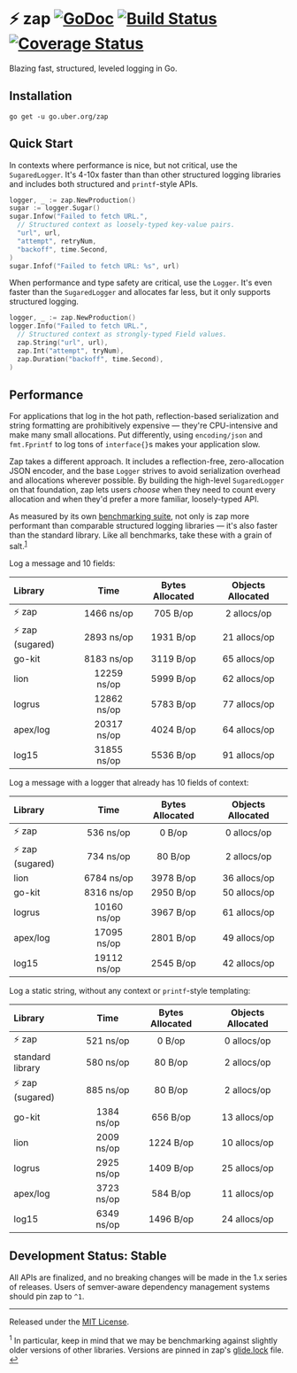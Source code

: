 # :zap: zap [![GoDoc][doc-img]][doc] [![Build Status][ci-img]][ci] [![Coverage Status][cov-img]][cov]

Blazing fast, structured, leveled logging in Go.

## Installation

`go get -u go.uber.org/zap`

## Quick Start

In contexts where performance is nice, but not critical, use the
`SugaredLogger`. It's 4-10x faster than than other structured logging libraries
and includes both structured and `printf`-style APIs.

```go
logger, _ := zap.NewProduction()
sugar := logger.Sugar()
sugar.Infow("Failed to fetch URL.",
  // Structured context as loosely-typed key-value pairs.
  "url", url,
  "attempt", retryNum,
  "backoff", time.Second,
)
sugar.Infof("Failed to fetch URL: %s", url)
```

When performance and type safety are critical, use the `Logger`. It's even faster than
the `SugaredLogger` and allocates far less, but it only supports structured logging.

```go
logger, _ := zap.NewProduction()
logger.Info("Failed to fetch URL.",
  // Structured context as strongly-typed Field values.
  zap.String("url", url),
  zap.Int("attempt", tryNum),
  zap.Duration("backoff", time.Second),
)
```

## Performance

For applications that log in the hot path, reflection-based serialization and
string formatting are prohibitively expensive &mdash; they're CPU-intensive and
make many small allocations. Put differently, using `encoding/json` and
`fmt.Fprintf` to log tons of `interface{}`s makes your application slow.

Zap takes a different approach. It includes a reflection-free, zero-allocation
JSON encoder, and the base `Logger` strives to avoid serialization overhead and
allocations wherever possible. By building the high-level `SugaredLogger` on
that foundation, zap lets users *choose* when they need to count every
allocation and when they'd prefer a more familiar, loosely-typed API.

As measured by its own [benchmarking suite][], not only is zap more performant
than comparable structured logging libraries &mdash; it's also faster than the
standard library. Like all benchmarks, take these with a grain of salt.<sup
id="anchor-versions">[1](#footnote-versions)</sup>

Log a message and 10 fields:

| Library | Time | Bytes Allocated | Objects Allocated |
| :--- | :---: | :---: | :---: |
| :zap: zap | 1466 ns/op | 705 B/op | 2 allocs/op |
| :zap: zap (sugared) | 2893 ns/op | 1931 B/op | 21 allocs/op |
| go-kit | 8183 ns/op | 3119 B/op | 65 allocs/op |
| lion | 12259 ns/op | 5999 B/op | 62 allocs/op |
| logrus | 12862 ns/op | 5783 B/op | 77 allocs/op |
| apex/log | 20317 ns/op | 4024 B/op | 64 allocs/op |
| log15 | 31855 ns/op | 5536 B/op | 91 allocs/op |

Log a message with a logger that already has 10 fields of context:

| Library | Time | Bytes Allocated | Objects Allocated |
| :--- | :---: | :---: | :---: |
| :zap: zap | 536 ns/op | 0 B/op | 0 allocs/op |
| :zap: zap (sugared) | 734 ns/op | 80 B/op | 2 allocs/op |
| lion | 6784 ns/op | 3978 B/op | 36 allocs/op |
| go-kit | 8316 ns/op | 2950 B/op | 50 allocs/op |
| logrus | 10160 ns/op | 3967 B/op | 61 allocs/op |
| apex/log | 17095 ns/op | 2801 B/op | 49 allocs/op |
| log15 | 19112 ns/op | 2545 B/op | 42 allocs/op |

Log a static string, without any context or `printf`-style templating:

| Library | Time | Bytes Allocated | Objects Allocated |
| :--- | :---: | :---: | :---: |
| :zap: zap | 521 ns/op | 0 B/op | 0 allocs/op |
| standard library | 580 ns/op | 80 B/op | 2 allocs/op |
| :zap: zap (sugared) | 885 ns/op | 80 B/op | 2 allocs/op |
| go-kit | 1384 ns/op | 656 B/op | 13 allocs/op |
| lion | 2009 ns/op | 1224 B/op | 10 allocs/op |
| logrus | 2925 ns/op | 1409 B/op | 25 allocs/op |
| apex/log | 3723 ns/op | 584 B/op | 11 allocs/op |
| log15 | 6349 ns/op | 1496 B/op | 24 allocs/op |

## Development Status: Stable
All APIs are finalized, and no breaking changes will be made in the 1.x series
of releases. Users of semver-aware dependency management systems should pin zap
to `^1`.

<hr>

Released under the [MIT License](LICENSE.txt).

<sup id="footnote-versions">1</sup> In particular, keep in mind that we may be
benchmarking against slightly older versions of other libraries. Versions are
pinned in zap's [glide.lock][] file. [↩](#anchor-versions)

[doc-img]: https://godoc.org/go.uber.org/zap?status.svg
[doc]: https://godoc.org/go.uber.org/zap
[ci-img]: https://travis-ci.org/uber-go/zap.svg?branch=master
[ci]: https://travis-ci.org/uber-go/zap
[cov-img]: https://coveralls.io/repos/github/uber-go/zap/badge.svg?branch=master
[cov]: https://coveralls.io/github/uber-go/zap?branch=master
[benchmarking suite]: https://github.com/uber-go/zap/tree/master/benchmarks
[glide.lock]: https://github.com/uber-go/zap/blob/master/glide.lock
